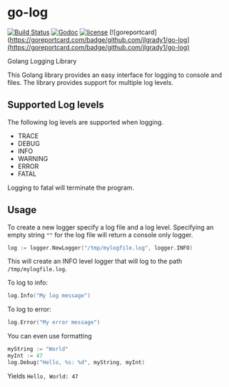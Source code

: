 # go-log
[![Build Status](https://travis-ci.org/jlgrady1/go-log.svg?branch=master)](https://travis-ci.org/jlgrady1/go-log) [![Godoc](http://img.shields.io/badge/godoc-reference-blue.svg?style=flat)](https://godoc.org/github.com/jlgrady1/go-log)  [![license](http://img.shields.io/badge/license-MIT-red.svg?style=flat)](https://raw.githubusercontent.com/jlgrady1/go-log/master/LICENSE)
[![goreportcard](https://goreportcard.com/badge/github.com/jlgrady1/go-log](https://goreportcard.com/badge/github.com/jlgrady1/go-log)

Golang Logging Library

This Golang library provides an easy interface for logging to console and files.
The library provides support for multiple log levels.

## Supported Log levels
The following log levels are supported when logging.
* TRACE
* DEBUG
* INFO
* WARNING
* ERROR
* FATAL

Logging to fatal will terminate the program.

## Usage
To create a new logger specify a log file and a log level. Specifying an empty string `""` for the log file will return a console only logger.
```go
log := logger.NewLogger("/tmp/mylogfile.log", logger.INFO)
```
This will create an INFO level logger that will log to the path
`/tmp/mylogfile.log`.

To log to info:
```go
log.Info("My log message")
```

To log to error:
```go
log.Error("My error message")
```

You can even use formatting
```go
myString := "World"
myInt := 47
log.Debug("Hello, %s: %d", myString, myInt)
```
Yields `Hello, World: 47`
